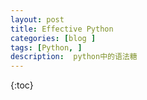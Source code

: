 ```yaml
---
layout: post
title: Effective Python
categories: [blog ]
tags: [Python, ]
description:  python中的语法糖
---
```

{:toc}



